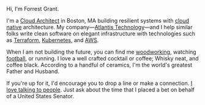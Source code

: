 Hi, I'm Forrest Grant.

I'm a [Cloud Architect](http://www.github.com/forrestgrant) in Boston, MA building resilient systems with [cloud native](https://www.cncf.io/) architecture. My company—[Atlantis Technology](http://www.atlantistech.com/)—and I help similar folks write clean software on elegant infrastructure with technologies such as [Terraform](https://www.terraform.io/), [Kubernetes](https://kubernetes.io/), and [AWS](https://aws.amazon.com/).

When I am not building the future, you can find me [woodworking](http://www.instagram.com/forrestgrant), watching [football](http://www.patriots.com/), or running. I love a well crafted cocktail or coffee; Whisky neat, and coffee black. According to a handful of ceramics, I'm the world's greatest Father and Husband.

If you're up for it, I'd encourage you to drop a line or make a connection. [I love talking to people](mailto:hello@forrestgrant.com). Just ask about the time that I placed a bet on behalf of a United States Senator.